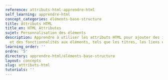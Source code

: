 ```yaml
---
reference: attributs-html-apprendre-html
self_learning: apprendre-html
concept_categories: éléments-base-structure
title: Attributs HTML
title_en: HTML Attributes
sujet: Personnalisation des éléments
description: Apprendre à utiliser les attributs HTML pour ajouter des informations
  et des fonctionnalités aux éléments, tels que les titres, les liens et les images.
learning_order: ''
ordre: '5'
directory: apprendre-html/éléments-base-structure
layout: concepts
slug: attributs-html
tutorials: ''
---
```

